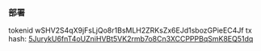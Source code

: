 ### 部署
tokenid  wSHV2S4qX9jFsLjQo8r1BsMLH2ZRKsZx6EJd1sbozGPieEC4Jf
tx hash: [5JurykU6fnT4oUZniHVBt5VK2rmb7o8Cn3XCCPPPBqSmK8EQ51dq](https://minascan.io/devnet/tx/5JurykU6fnT4oUZniHVBt5VK2rmb7o8Cn3XCCPPPBqSmK8EQ51dq?type=zk-tx)

